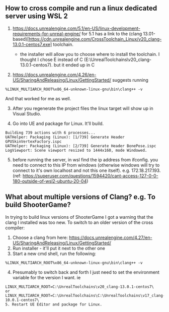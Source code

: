 ## How to cross compile and run a linux dedicated server using WSL 2
1. https://docs.unrealengine.com/5.1/en-US/linux-development-requirements-for-unreal-engine/ for 5.1 has a link to the (clang 13.01-based)[https://cdn.unrealengine.com/CrossToolchain_Linux/v20_clang-13.0.1-centos7.exe] toolchain.
    * the installer will allow you to choose where to install the toolchain.  I thought I chose E instead of C (E:\UnrealToolchains\v20_clang-13.0.1-centos7). but it ended up in C

2. https://docs.unrealengine.com/4.26/en-US/SharingAndReleasing/Linux/GettingStarted/ suggests running
```
%LINUX_MULTIARCH_ROOT%x86_64-unknown-linux-gnu\bin\clang++ -v
```
And that worked for me as well.

3. After you regenerate the project files the linux target will show up in Visual Studio.

4. Go into UE and package for Linux.  It'll build. 
```
Building 739 actions with 6 processes...
UATHelper: Packaging (Linux): [1/739] Generate Header GPUSkinVertexFactory.ispc
UATHelper: Packaging (Linux): [2/739] Generate Header BonePose.ispc
LogViewport: Scene viewport resized to 1444x160, mode Windowed.
```

5. before running the server, in wsl find the ip address from ifconfig.  you need to connect to this IP from windows (otherwise windows will try to connect to it's own localhost and not this one itself).  e.g. 172.18.217.193.  (ref: https://superuser.com/questions/1594420/cant-access-127-0-0-180-outside-of-wsl2-ubuntu-20-04)

## What about multiple versions of Clang? e.g. To build ShooterGame?
In trying to build linux versions of ShooterGame I got a warning that the clang I installed was too new.
To switch to an older version of the cross compiler:
1. Choose a clang from here: https://docs.unrealengine.com/4.27/en-US/SharingAndReleasing/Linux/GettingStarted/
2. Run installer - it'll put it next to the other one
3. Start a new cmd shell, run the following:
```
%LINUX_MULTIARCH_ROOT%x86_64-unknown-linux-gnu\bin\clang++ -v
```
4. Presumably to switch back and forth I just need to set the environment variable for the version I want.  ie
```
LINUX_MULTIARCH_ROOT=C:\UnrealToolchains\v20_clang-13.0.1-centos7\
or
LINUX_MULTIARCH_ROOT=C:\UnrealToolchains\C:\UnrealToolchains\v17_clang-10.0.1-centos7\
5. Restart UE Editor and package for Linux.
